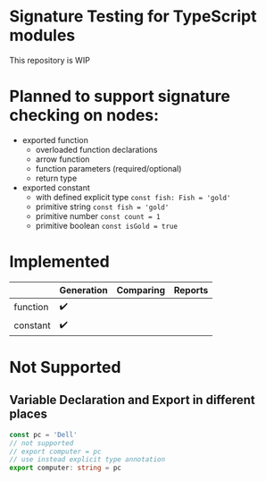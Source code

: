 # Signature Testing for TypeScript modules
This repository is WIP 

# Planned to support signature checking on nodes:
 - exported function
   - overloaded function declarations
   - arrow function
   - function parameters (required/optional)
   - return type
 - exported constant
   - with defined explicit type `const fish: Fish = 'gold'`
   - primitive string `const fish = 'gold'`
   - primitive number `const count = 1`
   - primitive boolean `const isGold = true`

# Implemented

|          | Generation | Comparing | Reports |
| -------- | ---------- | --------- | ------- |
| function | ✔️         |           |         |
| constant | ✔️         |           |         |

# Not Supported

## Variable Declaration and Export in different places
```TypeScript
const pc = 'Dell'
// not supported
// export computer = pc
// use instead explicit type annotation
export computer: string = pc
```